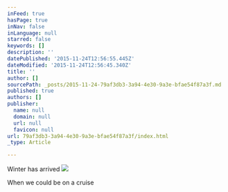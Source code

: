 ```yaml
---
inFeed: true
hasPage: true
inNav: false
inLanguage: null
starred: false
keywords: []
description: ''
datePublished: '2015-11-24T12:56:55.445Z'
dateModified: '2015-11-24T12:56:45.340Z'
title: ''
author: []
sourcePath: _posts/2015-11-24-79af3db3-3a94-4e30-9a3e-bfae54f87a3f.md
published: true
authors: []
publisher:
  name: null
  domain: null
  url: null
  favicon: null
url: 79af3db3-3a94-4e30-9a3e-bfae54f87a3f/index.html
_type: Article

---
```

Winter has arrived ![](https://the-grid-user-content.s3-us-west-2.amazonaws.com/c9c8bb1a-9566-4dc3-91f0-1ac332701e0d.JPG)

When we could be on a cruise